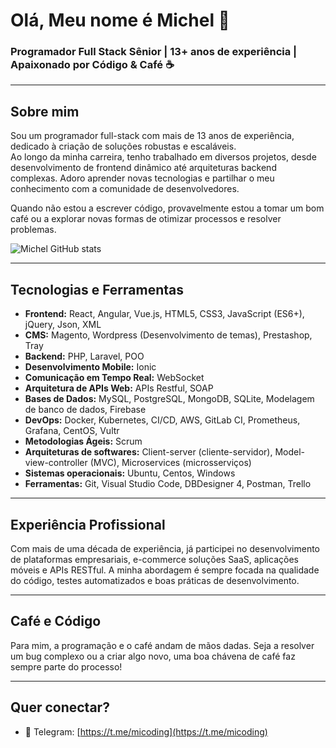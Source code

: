 # Olá, Meu nome é Michel 👋

### Programador Full Stack Sênior | 13+ anos de experiência | Apaixonado por Código & Café ☕️

---

## Sobre mim

Sou um programador full-stack com mais de 13 anos de experiência, dedicado à criação de soluções robustas e escaláveis.<br> Ao longo da minha carreira, tenho trabalhado em diversos projetos, desde desenvolvimento de frontend dinâmico até arquiteturas backend complexas. Adoro aprender novas tecnologias e partilhar o meu conhecimento com a comunidade de desenvolvedores.

Quando não estou a escrever código, provavelmente estou a tomar um bom café ou a explorar novas formas de otimizar processos e resolver problemas.

![Michel GitHub stats](https://github-readme-stats.vercel.app/api?username=michelcodingDev&show_icons=true&theme=radical&count_private=true)<br>



---

## Tecnologias e Ferramentas

- **Frontend:** React, Angular, Vue.js, HTML5, CSS3, JavaScript (ES6+), jQuery, Json, XML
- **CMS:** Magento, Wordpress (Desenvolvimento de temas), Prestashop, Tray
- **Backend:** PHP, Laravel, POO
- **Desenvolvimento Mobile:** Ionic
- **Comunicação em Tempo Real:** WebSocket
- **Arquitetura de APIs Web:**  APIs Restful, SOAP 
- **Bases de Dados:** MySQL, PostgreSQL, MongoDB, SQLite, Modelagem de banco de dados, Firebase
- **DevOps:** Docker, Kubernetes, CI/CD, AWS, GitLab CI, Prometheus, Grafana, CentOS, Vultr 
- **Metodologias Ágeis:** Scrum 
- **Arquiteturas de softwares:** Client-server (cliente-servidor), Model-view-controller (MVC), Microservices (microsserviços)
- **Sistemas operacionais:** Ubuntu, Centos, Windows
- **Ferramentas:** Git, Visual Studio Code, DBDesigner 4, Postman, Trello

---

## Experiência Profissional

Com mais de uma década de experiência, já participei no desenvolvimento de plataformas empresariais, e-commerce soluções SaaS, aplicações móveis e APIs RESTful. A minha abordagem é sempre focada na qualidade do código, testes automatizados e boas práticas de desenvolvimento.

---

## Café e Código

Para mim, a programação e o café andam de mãos dadas. Seja a resolver um bug complexo ou a criar algo novo, uma boa chávena de café faz sempre parte do processo!

---

## Quer conectar?

- 📧 Telegram: [https://t.me/micoding](https://t.me/micoding)

